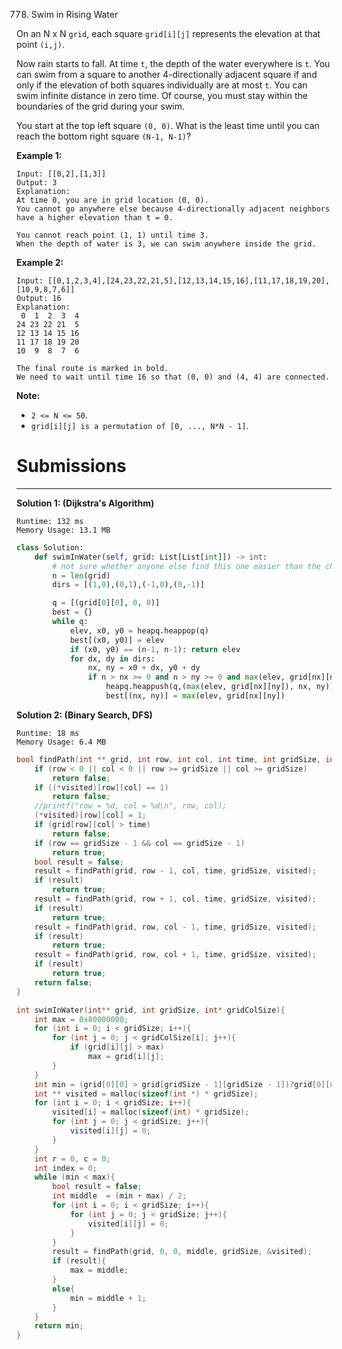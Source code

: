 778. Swim in Rising Water

On an N x N `grid`, each square `grid[i][j]` represents the elevation at that point `(i,j)`.

Now rain starts to fall. At time `t`, the depth of the water everywhere is `t`. You can swim from a square to another 4-directionally adjacent square if and only if the elevation of both squares individually are at most `t`. You can swim infinite distance in zero time. Of course, you must stay within the boundaries of the grid during your swim.

You start at the top left square `(0, 0)`. What is the least time until you can reach the bottom right square `(N-1, N-1)`?

**Example 1:**
```
Input: [[0,2],[1,3]]
Output: 3
Explanation:
At time 0, you are in grid location (0, 0).
You cannot go anywhere else because 4-directionally adjacent neighbors have a higher elevation than t = 0.

You cannot reach point (1, 1) until time 3.
When the depth of water is 3, we can swim anywhere inside the grid.
```

**Example 2:**
```
Input: [[0,1,2,3,4],[24,23,22,21,5],[12,13,14,15,16],[11,17,18,19,20],[10,9,8,7,6]]
Output: 16
Explanation:
 0  1  2  3  4
24 23 22 21  5
12 13 14 15 16
11 17 18 19 20
10  9  8  7  6

The final route is marked in bold.
We need to wait until time 16 so that (0, 0) and (4, 4) are connected.
```

**Note:**

* `2 <= N <= 50`.
* `grid[i][j] is a permutation of [0, ..., N*N - 1]`.

# Submissions
---
**Solution 1: (Dijkstra's Algorithm)**
```
Runtime: 132 ms
Memory Usage: 13.1 MB
```
```python
class Solution:
    def swimInWater(self, grid: List[List[int]]) -> int:
        # not sure whether anyone else find this one easier than the cheapest flight
        n = len(grid)
        dirs = [(1,0),(0,1),(-1,0),(0,-1)]

        q = [(grid[0][0], 0, 0)]
        best = {}
        while q:
            elev, x0, y0 = heapq.heappop(q)
            best[(x0, y0)] = elev
            if (x0, y0) == (n-1, n-1): return elev
            for dx, dy in dirs:
                nx, ny = x0 + dx, y0 + dy
                if n > nx >= 0 and n > ny >= 0 and max(elev, grid[nx][ny]) < best.get((nx, ny), float('inf')):
                    heapq.heappush(q,(max(elev, grid[nx][ny]), nx, ny))
                    best[(nx, ny)] = max(elev, grid[nx][ny])
```

**Solution 2: (Binary Search, DFS)**
```
Runtime: 18 ms
Memory Usage: 6.4 MB
```
```c
bool findPath(int ** grid, int row, int col, int time, int gridSize, int *** visited){
    if (row < 0 || col < 0 || row >= gridSize || col >= gridSize)
        return false;
    if ((*visited)[row][col] == 1)
        return false;
    //printf("row = %d, col = %d\n", row, col);
    (*visited)[row][col] = 1;
    if (grid[row][col] > time)
        return false;
    if (row == gridSize - 1 && col == gridSize - 1)
        return true;
    bool result = false;
    result = findPath(grid, row - 1, col, time, gridSize, visited);
    if (result)
        return true;
    result = findPath(grid, row + 1, col, time, gridSize, visited);
    if (result)
        return true;
    result = findPath(grid, row, col - 1, time, gridSize, visited);
    if (result)
        return true;
    result = findPath(grid, row, col + 1, time, gridSize, visited);
    if (result)
        return true;
    return false;
}

int swimInWater(int** grid, int gridSize, int* gridColSize){
    int max = 0x80000000;
    for (int i = 0; i < gridSize; i++){
        for (int j = 0; j < gridColSize[i]; j++){
            if (grid[i][j] > max)
                max = grid[i][j];
        }
    }
    int min = (grid[0][0] > grid[gridSize - 1][gridSize - 1])?grid[0][0]:grid[gridSize - 1][gridSize - 1];
    int ** visited = malloc(sizeof(int *) * gridSize);
    for (int i = 0; i < gridSize; i++){
        visited[i] = malloc(sizeof(int) * gridSize);
        for (int j = 0; j < gridSize; j++){
            visited[i][j] = 0;
        }
    }
    int r = 0, c = 0;
    int index = 0;
    while (min < max){
        bool result = false;
        int middle  = (min + max) / 2;
        for (int i = 0; i < gridSize; i++){
            for (int j = 0; j < gridSize; j++){
                visited[i][j] = 0;
            }
        }
        result = findPath(grid, 0, 0, middle, gridSize, &visited);
        if (result){
            max = middle;
        }
        else{
            min = middle + 1;
        }
    }
    return min;
}
```
